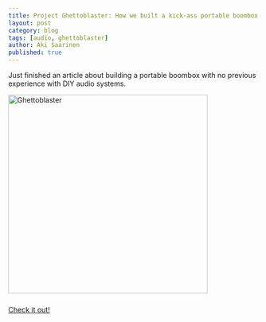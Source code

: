 ```yaml
---
title: Project Ghettoblaster: How we built a kick-ass portable boombox
layout: post
category: blog
tags: [audio, ghettoblaster]
author: Aki Saarinen
published: true
---
```

Just finished an article about building a portable boombox with no previous experience with DIY audio systems. 

<img alt="Ghettoblaster" src="/assets/img/blog/ghettoblaster.jpg" style="width:400px; margin-bottom: 10px;"/>

[Check it out!](http://akisaarinen.fi/gb)
